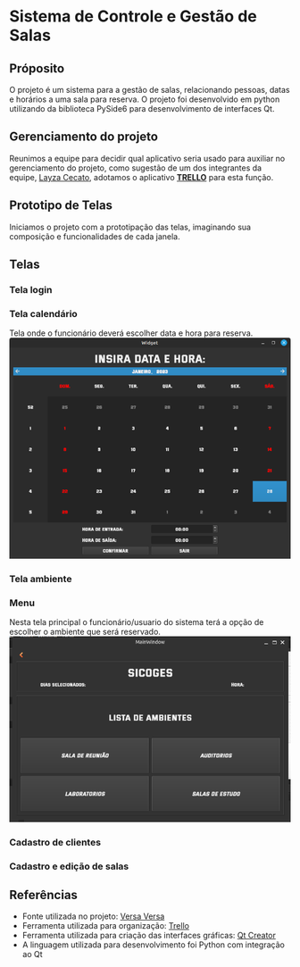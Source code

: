 # Sistema de Controle e Gestão de Salas

## Próposito
O projeto é um sistema para a gestão de salas, relacionando pessoas, datas e horários a uma sala para reserva. O projeto foi desenvolvido em python utilizando da biblioteca PySide6 para desenvolvimento de interfaces Qt.

## Gerenciamento do projeto
Reunimos a equipe para decidir qual aplicativo seria usado para auxiliar no gerenciamento do projeto, como sugestão de um dos integrantes da equipe, [Layza Cecato](https://github.com/layzacecato-dev), adotamos o aplicativo [**TRELLO**](https://trello.com/home) para esta função.

## Prototipo de Telas
Iniciamos o projeto com a prototipação das telas, imaginando sua composição e funcionalidades de cada janela.

## Telas


### Tela login

### Tela calendário
Tela onde o funcionário deverá escolher data e hora para reserva.
![Tela do calendário](img/demonstracao_calendario.png)

### Tela ambiente

### Menu
Nesta tela principal o funcionário/usuario do sistema terá a opção de escolher o ambiente que será reservado.
![Tela Principal](img/tela_principal.png)

### Cadastro de clientes

### Cadastro e edição de salas


## Referências
* Fonte utilizada no projeto: [Versa Versa](www.dafont.com/pt/versa-versa.font)
* Ferramenta utilizada para organização: [Trello](https://trello.com/home)
* Ferramenta utilizada para criação das interfaces gráficas: [Qt Creator](https://www.qt.io/product/development-tools)
* A linguagem utilizada para desenvolvimento foi Python com integração ao Qt
